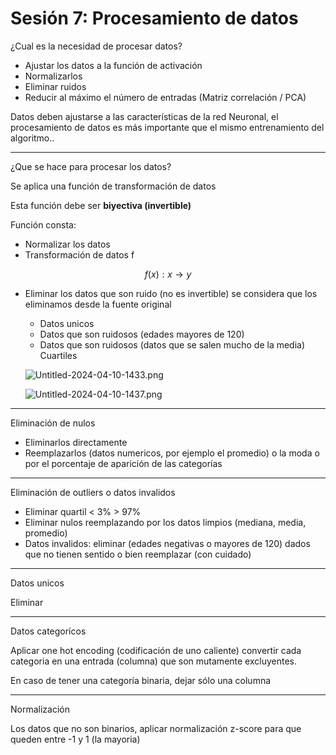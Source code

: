 # Sesión 7: Procesamiento de datos

¿Cual es la necesidad de procesar datos?

- Ajustar los datos a la función de activación
- Normalizarlos
- Eliminar ruidos
- Reducir al máximo el número de entradas (Matriz correlación / PCA)

Datos deben ajustarse a las características de la red Neuronal, el procesamiento de datos es más importante que el mismo entrenamiento del algoritmo..

---

¿Que se hace para procesar los datos?

Se aplica una función de transformación de datos

Esta función debe ser **biyectiva (invertible)**

Función consta:

- Normalizar los datos
- Transformación de datos f

$$
f(x):   x \rightarrow y
$$

- Eliminar los datos que son ruido (no es invertible) se considera que los eliminamos desde la fuente original
    - Datos unicos
    - Datos que son ruidosos (edades mayores de 120)
    - Datos que son ruidosos (datos que se salen mucho de la media) Cuartiles
    
    ![Untitled-2024-04-10-1433.png](Sesio%CC%81n%207%20Procesamiento%20de%20datos%20fcfc3546aafa4215bdc3eaa66c8b789b/Untitled-2024-04-10-1433.png)
    
    ![Untitled-2024-04-10-1437.png](Sesio%CC%81n%207%20Procesamiento%20de%20datos%20fcfc3546aafa4215bdc3eaa66c8b789b/Untitled-2024-04-10-1437.png)
    

---

Eliminación de nulos

- Eliminarlos directamente
- Reemplazarlos (datos numericos, por ejemplo el promedio) o la moda o por el porcentaje de aparición de las categorías

---

Eliminación de outliers o datos invalidos

- Eliminar quartil  < 3% > 97%
- Eliminar nulos reemplazando por los datos limpios (mediana, media, promedio)
- Datos invalidos: eliminar (edades negativas o mayores de 120) dados que no tienen sentido o bien reemplazar (con cuidado)

---

Datos unicos

Eliminar

---

Datos categorícos

Aplicar one hot encoding (codificación de uno caliente) convertir cada categoria en una entrada (columna) que son mutamente excluyentes.

En caso de tener una categoría binaria, dejar sólo una columna

---

Normalización

Los datos que no son binarios, aplicar normalización z-score para que queden entre -1 y 1 (la mayoria)